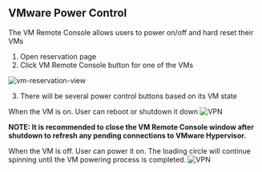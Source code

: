 ## VMware Power Control

The VM Remote Console allows users to power on/off and hard reset their VMs

1. Open reservation page
2. Click VM Remote Console button for one of the VMs

![vm-reservation-view](https://github.com/IBM/itz-support-public/blob/main/IBM-Technology-Zone/IBM-Technology-Zone-Runbooks/Images/vm-reservation-view.png)

3. There will be several power control buttons based on its VM state

When the VM is on. User can reboot or shutdown it down
![VPN](https://github.com/IBM/itz-support-public/blob/main/IBM-Technology-Zone/IBM-Technology-Zone-Runbooks/Images/vm-status-on.png)

**NOTE: It is recommended to close the VM Remote Console window after shutdown to refresh any pending connections to VMware Hypervisor.**

When the VM is off. User can power it on. The loading circle will continue spinning until the VM powering process is completed.
![VPN](https://github.com/IBM/itz-support-public/blob/main/IBM-Technology-Zone/IBM-Technology-Zone-Runbooks/Images/vm-status-off.png)

